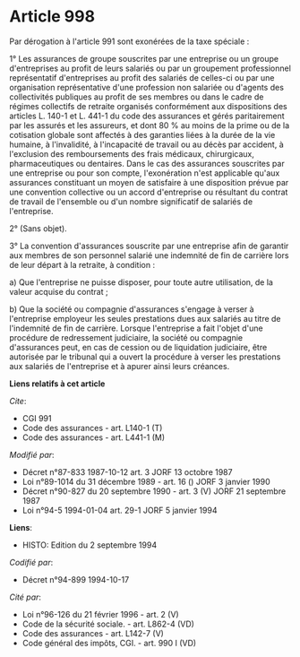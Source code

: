 # Article 998

Par dérogation à l'article 991 sont exonérées de la taxe spéciale :

1° Les assurances de groupe souscrites par une entreprise ou un groupe d'entreprises au profit de leurs salariés ou par un
groupement professionnel représentatif d'entreprises au profit des salariés de celles-ci ou par une organisation
représentative d'une profession non salariée ou d'agents des collectivités publiques au profit de ses membres ou dans le
cadre de régimes collectifs de retraite organisés conformément aux dispositions des articles L. 140-1 et L. 441-1 du code des
assurances et gérés paritairement par les assurés et les assureurs, et dont 80 % au moins de la prime ou de la cotisation
globale sont affectés à des garanties liées à la durée de la vie humaine, à l'invalidité, à l'incapacité de travail ou au
décès par accident, à l'exclusion des remboursements des frais médicaux, chirurgicaux, pharmaceutiques ou dentaires. Dans le
cas des assurances souscrites par une entreprise ou pour son compte, l'exonération n'est applicable qu'aux assurances
constituant un moyen de satisfaire à une disposition prévue par une convention collective ou un accord d'entreprise ou
résultant du contrat de travail de l'ensemble ou d'un nombre significatif de salariés de l'entreprise.

2° (Sans objet).

3° La convention d'assurances souscrite par une entreprise afin de garantir aux membres de son personnel salarié une
indemnité de fin de carrière lors de leur départ à la retraite, à condition :

a) Que l'entreprise ne puisse disposer, pour toute autre utilisation, de la valeur acquise du contrat ;

b) Que la société ou compagnie d'assurances s'engage à verser à l'entreprise employeur les seules prestations dues aux
salariés au titre de l'indemnité de fin de carrière. Lorsque l'entreprise a fait l'objet d'une procédure de redressement
judiciaire, la société ou compagnie d'assurances peut, en cas de cession ou de liquidation judiciaire, être autorisée par le
tribunal qui a ouvert la procédure à verser les prestations aux salariés de l'entreprise et à apurer ainsi leurs créances.

**Liens relatifs à cet article**

_Cite_:

  - CGI 991
  - Code des assurances - art. L140-1 (T)
  - Code des assurances - art. L441-1 (M)

_Modifié par_:

  - Décret n°87-833 1987-10-12 art. 3 JORF 13 octobre 1987
  - Loi n°89-1014 du 31 décembre 1989 - art. 16 () JORF 3 janvier 1990
  - Décret n°90-827 du 20 septembre 1990 - art. 3 (V) JORF 21 septembre 1987
  - Loi n°94-5 1994-01-04 art. 29-1 JORF 5 janvier 1994

**Liens**:

  - HISTO: Edition du 2 septembre 1994

_Codifié par_:

  - Décret n°94-899 1994-10-17

_Cité par_:

  - Loi n°96-126 du 21 février 1996 - art. 2 (V)
  - Code de la sécurité sociale. - art. L862-4 (VD)
  - Code des assurances - art. L142-7 (V)
  - Code général des impôts, CGI. - art. 990 I (VD)
